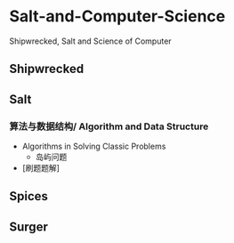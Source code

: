 # Salt-and-Computer-Science
Shipwrecked, Salt and Science of Computer
## Shipwrecked

## Salt
### 算法与数据结构/ Algorithm and Data Structure
- Algorithms in Solving Classic Problems
  - 岛屿问题
- [刷题题解]

## Spices

## Surger
